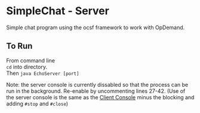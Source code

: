 SimpleChat - Server
==========

Simple chat program using the ocsf framework to work with OpDemand.

To Run
------
From command line  
`cd` into directory.  
Then `java EchoServer [port]`
  
Note: the server console is currently dissabled so that the process can be run in the background. Re-enable by uncommenting lines 27-42. (Use of the server console is the same as the [Client Console](https://github.com/mattloidolt/SimpleChat) minus the blocking and adding `#stop` and `#close`)